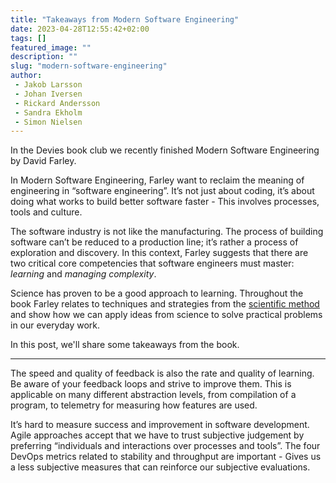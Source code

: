 ```yaml
---
title: "Takeaways from Modern Software Engineering"
date: 2023-04-28T12:55:42+02:00
tags: []
featured_image: ""
description: ""
slug: "modern-software-engineering"
author:
 - Jakob Larsson
 - Johan Iversen
 - Rickard Andersson
 - Sandra Ekholm
 - Simon Nielsen
---
```

In the Devies book club we recently finished Modern Software Engineering by David Farley.

In Modern Software Engineering, Farley want to reclaim the meaning of engineering in “software engineering”.
It’s not just about coding, it’s about doing what works to build better software faster - This involves processes, tools and culture.

The software industry is not like the manufacturing.
The process of building software can’t be reduced to a production line; it’s rather a process of exploration and discovery.
In this context, Farley suggests that there are two critical core competencies that software engineers must master: *learning* and *managing complexity*.

Science has proven to be a good approach to learning.
Throughout the book Farley relates to techniques and strategies from the [scientific method](https://en.wikipedia.org/wiki/Scientific_method) and show how we can apply ideas from science to solve practical problems in our everyday work.

In this post, we'll share some takeaways from the book.
___

The speed and quality of feedback is also the rate and quality of learning.
Be aware of your feedback loops and strive to improve them.
This is applicable on many different abstraction levels, from compilation of a program, to telemetry for measuring how features are used.

It’s hard to measure success and improvement in software development.
Agile approaches accept that we have to trust subjective judgement by preferring “individuals and interactions over processes and tools”.
The four DevOps metrics related to stability and throughput are important - Gives us a less subjective measures that can reinforce our subjective evaluations.
